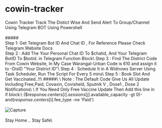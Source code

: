 # cowin-tracker
Cowin Tracker Track The Distict Wise And Send Alert To Group/Channel Using Telegram BOT Using Powershell\
\
#####\
Step 1: Get Telegram Bot ID And Chat ID , For Reference Please Check Telegram Website Docs \
Step 2 : Add The Your Personal Chat ID To $chatid, And Your Telegram BotID To $botid. in Telegram Function Block\
Step 3 : Find The District Code From Cowin Website, In My Case Warangal-Urban Code is 610 and assign it to -DisID "Your District ID"\
Step 4 : Schedule It in A Widnows Server Using Task Scheduler, Run The Script For Every 5 mins\
Step 5 : Book Slot And Get Vaccinated..!!\
#####\
\
Note : The Default Code Give Us All Update Including Free,Paid, Covaxin, Covisheld, Sputnik V , Dose1 , Dose 2 Notifications\
\
If You Need Only Free Vaccine Update Then Add this line in if block:\
($response.centers[$i].sessions[$j].available_capacity -gt 0)-and($response.centers[$i].fee_type -ne 'Paid')\
\
![Capture](https://user-images.githubusercontent.com/24708206/121633390-57b52700-caa0-11eb-8a37-5f110977a07a.JPG)\
\
Stay Home .. Stay Safe\

